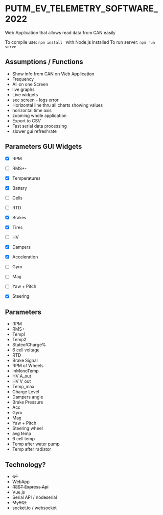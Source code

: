 # PUTM_EV_TELEMETRY_SOFTWARE_2022

Web Application that allows read data from CAN easily

To compile use: `npm install ` with Node.js installed
To run server: `npm run serve`

## Assumptions / Functions

- Show info from CAN on Web Application
- Frequency
- All on one Screen
- live graphs
- Live widgets
- sec screen - logs error
- Horizontal line thru all charts showing values
- horizontal time axis
- zooming whole application
- Export to CSV
- Fast serial data processing
- slower gui refreshrate


## Parameters GUI Widgets

- [x] RPM
- [ ] RMS+-
- [x] Temperatures
- [x] Battery
- [ ] Cells
- [ ] RTD
- [x] Brakes
- [x] Tires
- [ ] HV
- [x] Dampers
- [x] Acceleration
- [ ] Gyro
- [ ] Mag
- [ ] Yaw + Pitch
- [x] Steering


## Parameters

- RPM
- RMS+-
- Temp1
- Temp2
- StateofCharge%
- 6 cell voltage
- RTD
- Brake Signal
- RPM of Wheels
- InMonoTemp
- HV A_out
- HV V_out
- Temp_max
- Charge Level
- Dampers angle
- Brake Pressure
- Acc
- Gyro
- Mag
- Yaw + Pitch
- Steering wheel
- avg temp
- 6 cell temp
- Temp after water pump
- Temp after radiator
## Technology?
- ~~QT~~
- WebApp
- ~~REST Express Api~~
- Vue.js
- Serial API / nodeserial
- ~~MySQL~~
- socket.io / websocket
